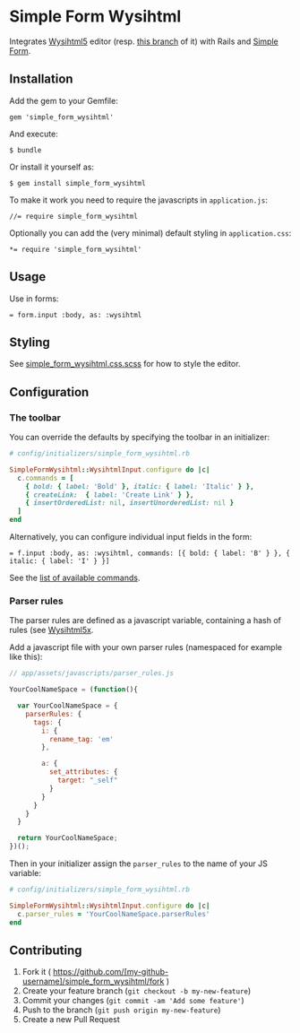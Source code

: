 # Simple Form Wysihtml

Integrates [Wysihtml5](http://xing.github.io/wysihtml5) editor (resp. [this branch](https://github.com/Edicy/wysihtml5) of it) with Rails and [Simple Form](https://github.com/plataformatec/simple_form).

## Installation

Add the gem to your Gemfile:

    gem 'simple_form_wysihtml'

And execute:

    $ bundle

Or install it yourself as:

    $ gem install simple_form_wysihtml

To make it work you need to require the javascripts in `application.js`:

    //= require simple_form_wysihtml

Optionally you can add the (very minimal) default styling in `application.css`:

    *= require 'simple_form_wysihtml'

## Usage

Use in forms:

    = form.input :body, as: :wysihtml

## Styling

See [simple_form_wysihtml.css.scss](https://github.com/tomasc/simple_form_wysihtml/blob/master/lib/assets/stylesheets/simple_form_wysihtml.css.scss) for how to style the editor.

## Configuration

### The toolbar

You can override the defaults by specifying the toolbar in an initializer:

```Ruby
# config/initializers/simple_form_wysihtml.rb

SimpleFormWysihtml::WysihtmlInput.configure do |c|
  c.commands = [
    { bold: { label: 'Bold' }, italic: { label: 'Italic' } },
    { createLink:  { label: 'Create Link' } },
    { insertOrderedList: nil, insertUnorderedList: nil }
  ]
end
```

Alternatively, you can configure individual input fields in the form:

```Slim
= f.input :body, as: :wysihtml, commands: [{ bold: { label: 'B' } }, { italic: { label: 'I' } }]
```

See the [list of available commands](https://github.com/Edicy/wysihtml5/tree/master/src/commands).

### Parser rules

The parser rules are defined as a javascript variable, containing a hash of rules (see [Wysihtml5x](https://github.com/Edicy/wysihtml5/tree/master/parser_rules).

Add a javascript file with your own parser rules (namespaced for example like this):

```js
// app/assets/javascripts/parser_rules.js

YourCoolNameSpace = (function(){

  var YourCoolNameSpace = {
    parserRules: {
      tags: {
        i: {
          rename_tag: 'em'
        },

        a: {
          set_attributes: {
            target: "_self"
          }
        }
      }
    }
  }

  return YourCoolNameSpace;
})();
```

Then in your initializer assign the `parser_rules` to the name of your JS variable:

```Ruby
# config/initializers/simple_form_wysihtml.rb

SimpleFormWysihtml::WysihtmlInput.configure do |c|
  c.parser_rules = 'YourCoolNameSpace.parserRules'
end
```

## Contributing

1. Fork it ( https://github.com/[my-github-username]/simple_form_wysihtml/fork )
2. Create your feature branch (`git checkout -b my-new-feature`)
3. Commit your changes (`git commit -am 'Add some feature'`)
4. Push to the branch (`git push origin my-new-feature`)
5. Create a new Pull Request
